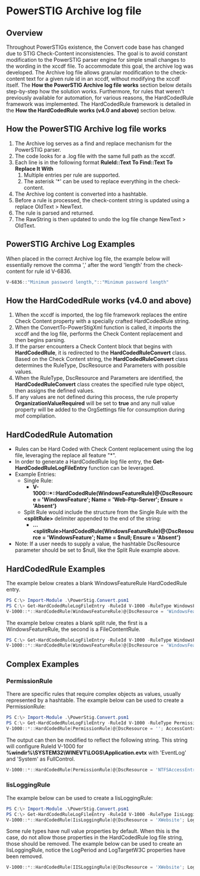 # PowerSTIG Archive log file

## Overview

Throughout PowerSTIGs existence, the Convert code base has changed due to STIG Check-Content inconsistencies. The goal is to avoid constant modification to the PowerSTIG parser engine for simple small changes to the wording in the xccdf file. To accommodate this goal, the archive log was developed. The Archive log file allows granular modification to the check-content text for a given rule id in an xccdf, without modifying the xccdf itself. The **How the PowerSTIG Archive log file works** section below details step-by-step how the solution works. Furthermore, for rules that weren't previously available for automation, for various reasons, the HardCodedRule framework was implemented. The HardCodedRule framework is detailed in the **How the HardCodedRule works (v4.0 and above)** section below.

## How the PowerSTIG Archive log file works

1. The Archive log serves as a find and replace mechanism for the PowerSTIG parser.
1. The code looks for a .log file with the same full path as the xccdf.
1. Each line is in the following format **RuleId::Text To Find::Text To Replace It With**
    1. Multiple entries per rule are supported.
    1. The asterisk '*' can be used to replace everything in the check-content.
1. The Archive log content is converted into a hashtable.
1. Before a rule is processed, the check-content string is updated using a replace OldText > NewText.
1. The rule is parsed and returned.
1. The RawString is then updated to undo the log file change NewText > OldText.

## PowerSTIG Archive Log Examples

When placed in the correct Archive log file, the example below will essentially remove the comma ',' after the word 'length' from the check-content for rule id V-6836.

```PowerShell
V-6836::"Minimum password length,"::"Minimum password length"
```

## How the HardCodedRule works (v4.0 and above)

1. When the xccdf is imported, the log file framework replaces the entire Check Content property with a specially crafted HardCodedRule string.
2. When the ConvertTo-PowerStigXml function is called, it imports the xccdf and the log file, performs the Check Content replacement and then begins parsing.
3. If the parser encounters a Check Content block that begins with **HardCodedRule**, it is redirected to the **HardCodedRuleConvert** class. Based on the Check Content string, the **HardCodedRuleConvert** class determines the RuleType, DscResource and Parameters with possible values.
4. When the RuleType, DscResource and Parameters are identified, the **HardCodedRuleConvert** class creates the specified rule type object, then assigns the defined values.
5. If any values are not defined during this process, the rule property **OrganizationValueRequired** will be set to **true** and any null value property will be added to the OrgSettings file for consumption during mof compilation.

## HardCodedRule Automation

* Rules can be Hard Coded with Check Content replacement using the log file, leveraging the replace all feature "*".
* In order to generate a HardCodedRule log file entry, the **Get-HardCodedRuleLogFileEntry** function can be leveraged.
* Example Entries:
  * Single Rule:
    * **V-1000::*::HardCodedRule(WindowsFeatureRule)@{DscResource = 'WindowsFeature'; Name = 'Web-Ftp-Server'; Ensure = 'Absent'}**
  * Split Rule would include the structure from the Single Rule with the **\<splitRule>** delimiter appended to the end of the string:
    * **...\<splitRule>HardCodedRule(WindowsFeatureRule)@{DscResource = 'WindowsFeature'; Name = $null; Ensure = 'Absent'}**
* Note: If a user needs to supply a value, the hashtable DscResource parameter should be set to $null, like the Split Rule example above.

## HardCodedRule Examples

The example below creates a blank WindowsFeatureRule HardCodedRule entry.

```PowerShell
PS C:\> Import-Module .\PowerStig.Convert.psm1
PS C:\> Get-HardCodedRuleLogFileEntry -RuleId V-1000 -RuleType WindowsFeatureRule
V-1000::*::HardCodedRule(WindowsFeatureRule)@{DscResource = 'WindowsFeature'; Ensure = $null; Name = $null}
```

The example below creates a blank split rule, the first is a WindowsFeatureRule, the second is a FileContentRule.

```PowerShell
PS C:\> Get-HardCodedRuleLogFileEntry -RuleId V-1000 -RuleType WindowsFeatureRule, FileContentRule
V-1000::*::HardCodedRule(WindowsFeatureRule)@{DscResource = 'WindowsFeature'; Ensure = $null; Name = $null}<splitRule>HardCodedRule(FileContentRule)@{DscResource = 'ReplaceText'; Key = $null; Value = $null}
```

## Complex Examples

### PermissionRule

There are specific rules that require complex objects as values, usually represented by a hashtable.  The example below can be used to create a PermissionRule:

```PowerShell
PS C:\> Import-Module .\PowerStig.Convert.psm1
PS C:\> Get-HardCodedRuleLogFileEntry -RuleId V-1000 -RuleType PermissionRule
V-1000::*::HardCodedRule(PermissionRule)@{DscResource = ''; AccessControlEntry = $null; Force = $null; Path = $null}
```

The output can then be modified to reflect the following string. This string will configure RuleId V-1000 for **%windir%\SYSTEM32\WINEVT\LOGS\Application.evtx** with 'EventLog' and 'System' as FullControl.

```PowerShell
V-1000::*::HardCodedRule(PermissionRule)@{DscResource = 'NTFSAccessEntry'; AccessControlEntry = @(@{Type = $null; Principal = 'Eventlog'; ForcePrincipal = 'False'; Inheritance = $null; Rights = 'FullControl'}, @{Type = $null; Principal = 'SYSTEM'; ForcePrincipal = 'False'; Inheritance = $null; Rights = 'FullControl'}); Force = 'True'; Path = '%windir%\SYSTEM32\WINEVT\LOGS\Application.evtx'}
```

### IisLoggingRule

The example below can be used to create a IisLoggingRule:

```PowerShell
PS C:\> Import-Module .\PowerStig.Convert.psm1
PS C:\> Get-HardCodedRuleLogFileEntry -RuleId V-1000 -RuleType IisLoggingRule
V-1000::*::HardCodedRule(IisLoggingRule)@{DscResource = 'XWebsite'; LogCustomFieldEntry = $null; LogFlags = $null; LogFormat = $null; LogPeriod = $null; LogTargetW3C = $null}
```

Some rule types have null value properties by default. When this is the case, do not allow those properties in the HardCodedRule log file string, those should be removed. The example below can be used to create an IisLoggingRule, notice the LogPeriod and LogTargetW3C properties have been removed.

```PowerShell
V-1000::*::HardCodedRule(IISLoggingRule)@{DscResource = 'XWebsite'; LogCustomFieldEntry = @(@{SourceType = 'ServerVariable'; SourceName = 'HTTP_USER_AGENT'},@{SourceType = 'RequestHeader'; SourceName = 'Authorization'}); LogFlags = 'UserAgent,UserName,Referer'; LogFormat = 'W3C'}
```
